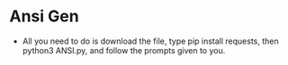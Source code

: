 # Ansi Gen

- All you need to do is download the file, type pip install requests, then python3 ANSI.py, and follow the prompts given to you.
